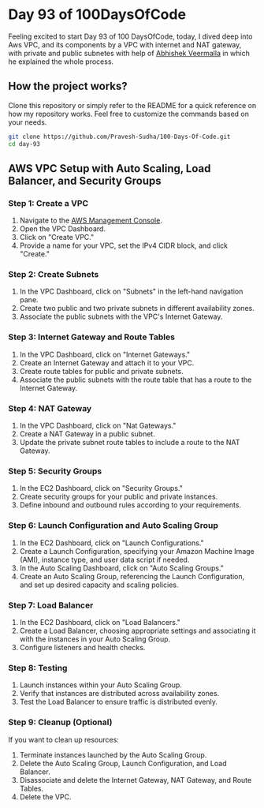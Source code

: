 # Day 93 of 100DaysOfCode

Feeling excited to start Day 93 of 100 DaysOfCode, today, I dived deep into Aws VPC, and its components by a VPC with internet and NAT gateway, with private and public subnetes with help of [Abhishek Veermalla](https://youtu.be/FZPTL_kNvXc?si=HgIrKNZzecQ7g-xq) in which he explained the whole process.

## How the project works?

Clone this repository or simply refer to the README for a quick reference on how my repository works. Feel free to customize the commands based on your needs.

```bash
git clone https://github.com/Pravesh-Sudha/100-Days-Of-Code.git
cd day-93
``` 

## AWS VPC Setup with Auto Scaling, Load Balancer, and Security Groups

### Step 1: Create a VPC

1. Navigate to the [AWS Management Console](https://aws.amazon.com/).
2. Open the VPC Dashboard.
3. Click on "Create VPC."
4. Provide a name for your VPC, set the IPv4 CIDR block, and click "Create."

### Step 2: Create Subnets

1. In the VPC Dashboard, click on "Subnets" in the left-hand navigation pane.
2. Create two public and two private subnets in different availability zones.
3. Associate the public subnets with the VPC's Internet Gateway.

### Step 3: Internet Gateway and Route Tables

1. In the VPC Dashboard, click on "Internet Gateways."
2. Create an Internet Gateway and attach it to your VPC.
3. Create route tables for public and private subnets.
4. Associate the public subnets with the route table that has a route to the Internet Gateway.

### Step 4: NAT Gateway

1. In the VPC Dashboard, click on "Nat Gateways."
2. Create a NAT Gateway in a public subnet.
3. Update the private subnet route tables to include a route to the NAT Gateway.

### Step 5: Security Groups

1. In the EC2 Dashboard, click on "Security Groups."
2. Create security groups for your public and private instances.
3. Define inbound and outbound rules according to your requirements.

### Step 6: Launch Configuration and Auto Scaling Group

1. In the EC2 Dashboard, click on "Launch Configurations."
2. Create a Launch Configuration, specifying your Amazon Machine Image (AMI), instance type, and user data script if needed.
3. In the Auto Scaling Dashboard, click on "Auto Scaling Groups."
4. Create an Auto Scaling Group, referencing the Launch Configuration, and set up desired capacity and scaling policies.

### Step 7: Load Balancer

1. In the EC2 Dashboard, click on "Load Balancers."
2. Create a Load Balancer, choosing appropriate settings and associating it with the instances in your Auto Scaling Group.
3. Configure listeners and health checks.

### Step 8: Testing

1. Launch instances within your Auto Scaling Group.
2. Verify that instances are distributed across availability zones.
3. Test the Load Balancer to ensure traffic is distributed evenly.

### Step 9: Cleanup (Optional)

If you want to clean up resources:

1. Terminate instances launched by the Auto Scaling Group.
2. Delete the Auto Scaling Group, Launch Configuration, and Load Balancer.
3. Disassociate and delete the Internet Gateway, NAT Gateway, and Route Tables.
4. Delete the VPC.
